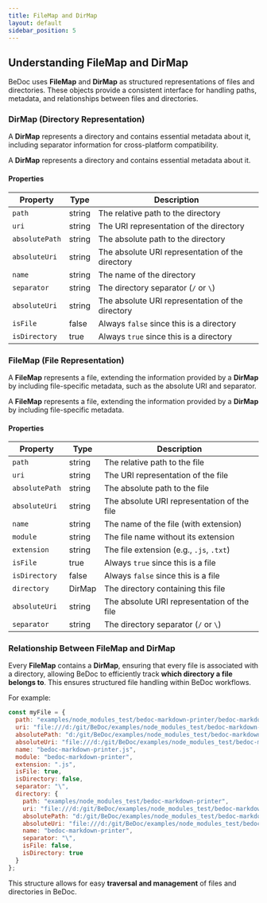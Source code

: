 ```yaml
---
title: FileMap and DirMap
layout: default
sidebar_position: 5
---
```


## **Understanding FileMap and DirMap**

BeDoc uses **FileMap** and **DirMap** as structured representations of files and directories. These objects provide a consistent interface for handling paths, metadata, and relationships between files and directories.

### **DirMap** (Directory Representation)

A **DirMap** represents a directory and contains essential metadata about it, including separator information for cross-platform compatibility.

A **DirMap** represents a directory and contains essential metadata about it.

#### **Properties**

| Property       | Type   | Description                                      |
| -------------- | ------ | ------------------------------------------------ |
| `path`         | string | The relative path to the directory               |
| `uri`          | string | The URI representation of the directory          |
| `absolutePath` | string | The absolute path to the directory               |
| `absoluteUri`  | string | The absolute URI representation of the directory |
| `name`         | string | The name of the directory                        |
| `separator`    | string | The directory separator (`/` or `\`)             |
| `absoluteUri`  | string | The absolute URI representation of the directory |
| `isFile`       | false  | Always `false` since this is a directory         |
| `isDirectory`  | true   | Always `true` since this is a directory          |

### **FileMap** (File Representation)

A **FileMap** represents a file, extending the information provided by a **DirMap** by including file-specific metadata, such as the absolute URI and separator.

A **FileMap** represents a file, extending the information provided by a **DirMap** by including file-specific metadata.

#### **Properties**

| Property       | Type   | Description                                 |
| -------------- | ------ | ------------------------------------------- |
| `path`         | string | The relative path to the file               |
| `uri`          | string | The URI representation of the file          |
| `absolutePath` | string | The absolute path to the file               |
| `absoluteUri`  | string | The absolute URI representation of the file |
| `name`         | string | The name of the file (with extension)       |
| `module`       | string | The file name without its extension         |
| `extension`    | string | The file extension (e.g., `.js`, `.txt`)    |
| `isFile`       | true   | Always `true` since this is a file          |
| `isDirectory`  | false  | Always `false` since this is a file         |
| `directory`    | DirMap | The directory containing this file          |
| `absoluteUri`  | string | The absolute URI representation of the file |
| `separator`    | string | The directory separator (`/` or `\`)        |

### **Relationship Between FileMap and DirMap**

Every **FileMap** contains a **DirMap**, ensuring that every file is associated with a directory, allowing BeDoc to efficiently track **which directory a file belongs to**. This ensures structured file handling within BeDoc workflows.

For example:
```javascript
const myFile = {
  path: "examples/node_modules_test/bedoc-markdown-printer/bedoc-markdown-printer.js",
  uri: "file:///d:/git/BeDoc/examples/node_modules_test/bedoc-markdown-printer/bedoc-markdown-printer.js",
  absolutePath: "d:/git/BeDoc/examples/node_modules_test/bedoc-markdown-printer/bedoc-markdown-printer.js",
  absoluteUri: "file:///d:/git/BeDoc/examples/node_modules_test/bedoc-markdown-printer/bedoc-markdown-printer.js",
  name: "bedoc-markdown-printer.js",
  module: "bedoc-markdown-printer",
  extension: ".js",
  isFile: true,
  isDirectory: false,
  separator: "\",
  directory: {
    path: "examples/node_modules_test/bedoc-markdown-printer",
    uri: "file:///d:/git/BeDoc/examples/node_modules_test/bedoc-markdown-printer",
    absolutePath: "d:/git/BeDoc/examples/node_modules_test/bedoc-markdown-printer",
    absoluteUri: "file:///d:/git/BeDoc/examples/node_modules_test/bedoc-markdown-printer",
    name: "bedoc-markdown-printer",
    separator: "\",
    isFile: false,
    isDirectory: true
  }
};
```
This structure allows for easy **traversal and management** of files and directories in BeDoc.
